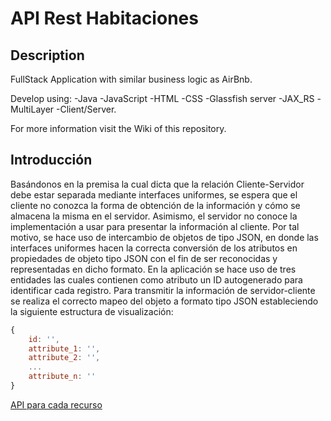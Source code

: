 # API Rest Habitaciones
## Description
FullStack Application with similar business logic as AirBnb. 

Develop using:
-Java
-JavaScript
-HTML
-CSS
-Glassfish server
-JAX_RS
-MultiLayer
-Client/Server.

For more information visit the Wiki of this repository.

## Introducción
Basándonos en la premisa la cual dicta que la relación Cliente-Servidor debe estar separada mediante interfaces uniformes, se espera que el cliente no conozca la forma de obtención de la información y cómo se almacena la misma en el servidor. Asimismo, el servidor no conoce la implementación a usar para presentar la información al cliente. Por tal motivo, se hace uso de intercambio de objetos de tipo JSON, en donde las interfaces uniformes hacen la correcta conversión de los atributos en propiedades de objeto tipo JSON con el fin de ser reconocidas y representadas en dicho formato. 
En la aplicación se hace uso de tres entidades las cuales contienen como atributo un ID autogenerado para identificar cada registro.
Para transmitir la información de servidor-cliente se realiza el correcto mapeo del objeto a formato tipo JSON estableciendo la siguiente estructura de visualización:
 
```javascript
{
    id: '',
    attribute_1: '',
    attribute_2: '',
    ...
    attribute_n: ''
}
```

[API para cada recurso](https://github.com/Uniandes-isis2603/habitaciones_01/wiki/Dise%C3%B1o%20API%20Rest#api-recursos) 
